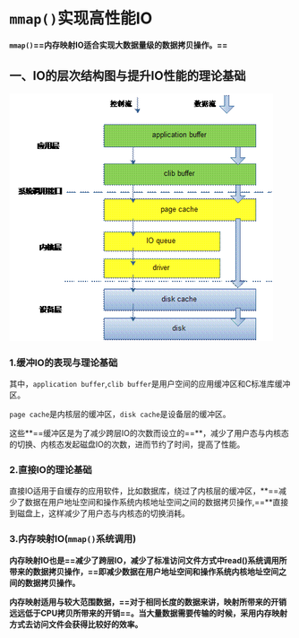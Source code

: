 # `mmap()`实现高性能IO

**`mmap()`==内存映射IO适合实现大数据量级的数据拷贝操作。==**



## 一、IO的层次结构图与提升IO性能的理论基础

![img1](./1.gif)

### 1.缓冲IO的表现与理论基础

其中，`application buffer`,`clib buffer`是用户空间的应用缓冲区和C标准库缓冲区。

`page cache`是内核层的缓冲区，`disk cache`是设备层的缓冲区。

这些**==缓冲区是为了减少跨层IO的次数而设立的==**，减少了用户态与内核态的切换、内核态发起磁盘IO的次数，进而节约了时间，提高了性能。



### 2.直接IO的理论基础

直接IO适用于自缓存的应用软件，比如数据库，绕过了内核层的缓冲区，**==减少了数据在用户地址空间和操作系统内核地址空间之间的数据拷贝操作,==**直接到磁盘上，这样减少了用户态与内核态的切换消耗。



### 3.内存映射IO(`mmap()`系统调用)

**内存映射IO也是==减少了跨层IO，减少了标准访问文件方式中read()系统调用所带来的数据拷贝操作，==即减少数据在用户地址空间和操作系统内核地址空间之间的数据拷贝操作。**

**内存映射适用与较大范围数据，==对于相同长度的数据来讲，映射所带来的开销远远低于CPU拷贝所带来的开销==。当大量数据需要传输的时候，采用内存映射方式去访问文件会获得比较好的效率。**





